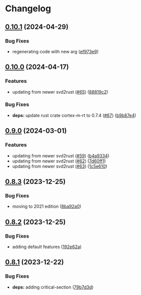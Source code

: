 # Changelog

## [0.10.1](https://github.com/xmc-rs/xmc4700/compare/v0.10.0...v0.10.1) (2024-04-29)


### Bug Fixes

* regenerating code with new arg ([ef973e9](https://github.com/xmc-rs/xmc4700/commit/ef973e9e7945573608c96aba1fb5c69098974c9f))

## [0.10.0](https://github.com/xmc-rs/xmc4700/compare/v0.9.0...v0.10.0) (2024-04-17)


### Features

* updating from newer svd2rust ([#65](https://github.com/xmc-rs/xmc4700/issues/65)) ([88819c2](https://github.com/xmc-rs/xmc4700/commit/88819c2c868b57035f770e80cf856621f2c7a3ef))


### Bug Fixes

* **deps:** update rust crate cortex-m-rt to 0.7.4 ([#67](https://github.com/xmc-rs/xmc4700/issues/67)) ([b9b87e4](https://github.com/xmc-rs/xmc4700/commit/b9b87e4429f475c1225603b1c857eab47fe9e850))

## [0.9.0](https://github.com/xmc-rs/xmc4700/compare/v0.8.3...v0.9.0) (2024-03-01)


### Features

* updating from newer svd2rust ([#59](https://github.com/xmc-rs/xmc4700/issues/59)) ([b4a9334](https://github.com/xmc-rs/xmc4700/commit/b4a93345bd26f495c21f692933ec83a8b969f959))
* updating from newer svd2rust ([#62](https://github.com/xmc-rs/xmc4700/issues/62)) ([7d60ff1](https://github.com/xmc-rs/xmc4700/commit/7d60ff1603a4238a46ed63f4fb4497c67675edf4))
* updating from newer svd2rust ([#63](https://github.com/xmc-rs/xmc4700/issues/63)) ([1c5e610](https://github.com/xmc-rs/xmc4700/commit/1c5e6101dc7b29bf640ec0b50face0339c662456))

## [0.8.3](https://github.com/xmc-rs/xmc4700/compare/v0.8.2...v0.8.3) (2023-12-25)


### Bug Fixes

* moving to 2021 edition ([8ba92a0](https://github.com/xmc-rs/xmc4700/commit/8ba92a0c4caf759e7c75fc59933d5d91825ab29f))

## [0.8.2](https://github.com/xmc-rs/xmc4700/compare/v0.8.1...v0.8.2) (2023-12-25)


### Bug Fixes

* adding default features ([192e62a](https://github.com/xmc-rs/xmc4700/commit/192e62ace42a77992baa3f382623f2f8a2b532d8))

## [0.8.1](https://github.com/xmc-rs/xmc4700/compare/v0.8.0...v0.8.1) (2023-12-22)


### Bug Fixes

* **deps:** adding critical-section ([79b7d3d](https://github.com/xmc-rs/xmc4700/commit/79b7d3d0a0c9f201993f3d80d6e5df70cd90d2ed))
